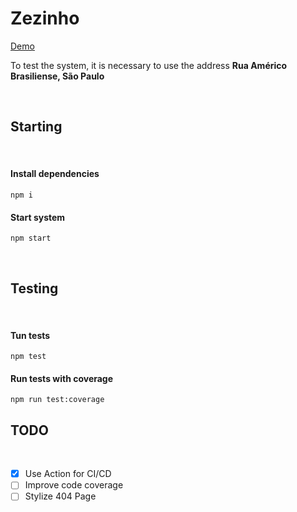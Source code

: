 # Zezinho
[Demo](https://lcpereira.github.io/zezinho)

To test the system, it is necessary to use the address **Rua Américo Brasiliense, São Paulo**

&nbsp;
## Starting
&nbsp;

#### Install dependencies
```
npm i
```
#### Start system
```
npm start
```

&nbsp;
## Testing
&nbsp;

#### Tun tests
```
npm test
```
#### Run tests with coverage
```
npm run test:coverage
```

## TODO
&nbsp;

- [x] Use Action for CI/CD
- [ ] Improve code coverage
- [ ] Stylize 404 Page
